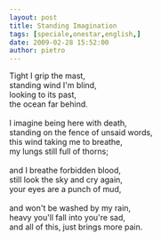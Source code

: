 ```yaml
---
layout: post
title: Standing Imagination
tags: [speciale,onestar,english,]
date: 2009-02-28 15:52:00
author: pietro
---
```

Tight I grip the mast,<br/>standing wind I'm blind,<br/>looking to its past,<br/>the ocean far behind.<br/><br/>I imagine being here with death,<br/>standing on the fence of unsaid words,<br/>this wind taking me to breathe,<br/>my lungs still full of thorns;<br/><br/>and I breathe forbidden blood,<br/>still look the sky and cry again,<br/>your eyes are a punch of mud,<br/><br/>and won't be washed by my rain,<br/>heavy you'll fall into you're sad,<br/>and all of this, just brings more pain.
